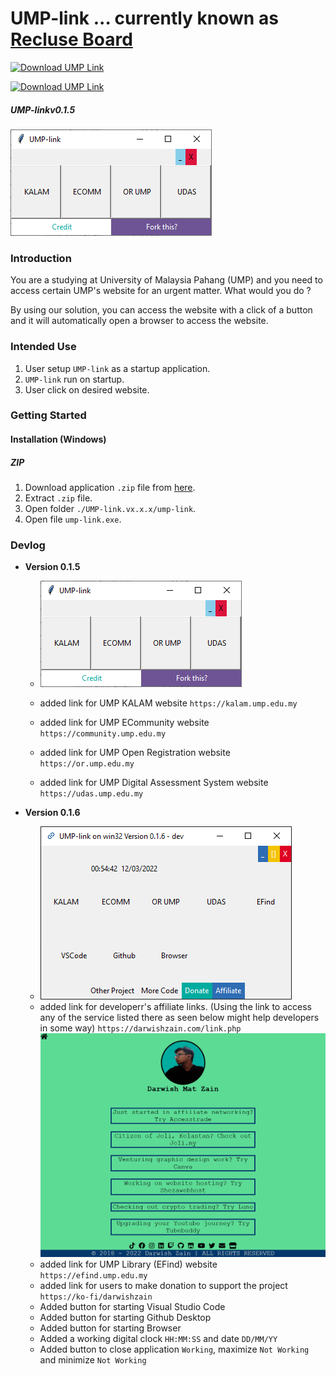 # UMP-link ... currently known as [Recluse Board](https://github.com/darwishzain/recluse-board)
[![Download UMP Link](https://img.shields.io/sourceforge/dt/ump-link.svg)](https://sourceforge.net/projects/ump-link/files/latest/download)

[![Download UMP Link](https://a.fsdn.com/con/app/sf-download-button)](https://sourceforge.net/projects/ump-link/files/latest/download)

##### UMP-linkv0.1.5

![v0.1.5](img/ump-link-v0.1.5.png)
### Introduction
You are a studying at University of Malaysia Pahang (UMP) and you need to access certain UMP's website for an urgent matter. What would you do ?

By using our solution, you can access the website with a click of a button and it will automatically open a browser to access the website.

### Intended Use
1. User setup ```UMP-link``` as a startup application.
2. ```UMP-link``` run on startup.
3. User click on desired website.

### Getting Started
#### Installation (Windows)
##### ZIP
1. Download application ```.zip``` file from [here](https://github.com/darwishzain/ump-link/releases/download/neo-release/UMP-Link.v0.1.5.zip).
2. Extract ```.zip``` file.
3. Open folder ```./UMP-link.vx.x.x/ump-link```.
4. Open file ```ump-link.exe```.

### Devlog
* **Version 0.1.5**
  - ![v0.1.5](img/ump-link-v0.1.5.png)

  - added link for UMP KALAM website ```https://kalam.ump.edu.my```
  - added link for UMP ECommunity website ```https://community.ump.edu.my```
  - added link for UMP Open Registration website ```https://or.ump.edu.my```
  - added link for UMP Digital Assessment System website ```https://udas.ump.edu.my```


* **Version 0.1.6**
  - ![v0.1.6](img/ump-link-v0.1.6.png)
  - added link for developerr's affiliate links. (Using the link to access any of the service listed there as seen below might help developers in some way) ```https://darwishzain.com/link.php``` ![v0.1.6](img/link-page.png)
  - added link for UMP Library (EFind) website ```https://efind.ump.edu.my```
  - added link for users to make donation to support the project ```https://ko-fi/darwishzain```
  - Added button for starting Visual Studio Code
  - Added button for starting Github Desktop
  - Added button for starting Browser
  - Added a working digital clock ```HH:MM:SS``` and date ```DD/MM/YY```
  - Added button to close application ```Working```, maximize ```Not Working``` and minimize ```Not Working```
